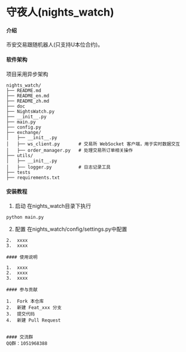 # 守夜人(nights_watch)

#### 介绍
币安交易跟随机器人(只支持U本位合约)。

#### 软件架构
项目采用异步架构

```
nights_watch/
├── README.md
├── README_en.md
├── README_zh.md
├── doc
├── NightsWatch.py
├── __init__.py
├── main.py
├── config.py
├── exchange/
│   ├── __init__.py
│   ├── ws_client.py       # 交易所 WebSocket 客户端，用于实时数据交互
│   ├── order_manager.py   # 处理交易所订单相关操作
├── utils/
│   ├── __init__.py
│   ├── logger.py          # 日志记录工具
├── tests
├── requirements.txt
```

#### 安装教程

1.  启动
在nights_watch目录下执行
```
python main.py
```
2.  配置
在nights_watch/config/settings.py中配置
```
2.  xxxx
3.  xxxx

#### 使用说明

1.  xxxx
2.  xxxx
3.  xxxx

#### 参与贡献

1.  Fork 本仓库
2.  新建 Feat_xxx 分支
3.  提交代码
4.  新建 Pull Request


#### 交流群
QQ群：1051968388





